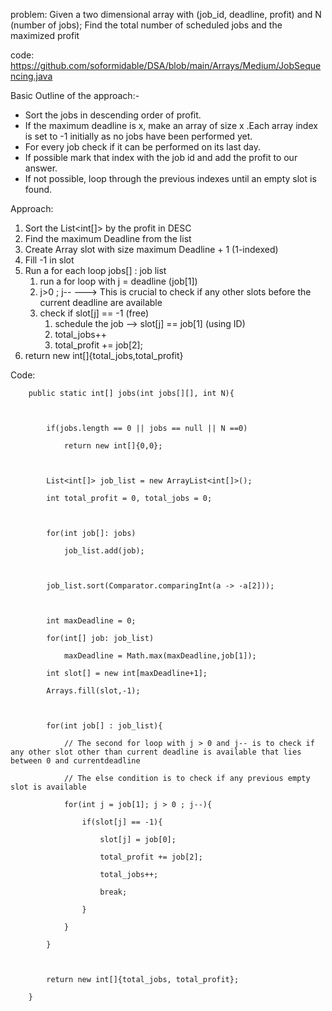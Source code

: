 
problem: Given a two dimensional array with (job_id, deadline, profit) and N (number of jobs); Find the total number of scheduled jobs and the maximized profit

code: https://github.com/soformidable/DSA/blob/main/Arrays/Medium/JobSequencing.java


Basic Outline of the approach:-

- Sort the jobs in descending order of profit. 
- If the maximum deadline is x, make an array of size x .Each array index is set to -1 initially as no jobs have been performed yet.
- For every job check if it can be performed on its last day.
- If possible mark that index with the job id and add the profit to our answer. 
- If not possible, loop through the previous indexes until an empty slot is found.


Approach:
1. Sort the List<int\[]> by the profit in DESC
2. Find the maximum Deadline from the list
3. Create Array slot with size maximum Deadline + 1 (1-indexed)
4. Fill -1 in slot
5. Run a for each loop jobs\[] : job list
	1. run a for loop with j = deadline (job\[1])
	2. j>0 ; j-- ---> This is crucial to check if any other slots before the current deadline are available
	3. check if slot\[j] == -1 (free)
		1. schedule the job --> slot\[j] == job\[1] (using ID)
		2. total_jobs++
		3. total_profit += job\[2];
6. return new int\[]{total_jobs,total_profit}


Code:
```
    public static int[] jobs(int jobs[][], int N){

  

        if(jobs.length == 0 || jobs == null || N ==0)

            return new int[]{0,0};

  

        List<int[]> job_list = new ArrayList<int[]>();

        int total_profit = 0, total_jobs = 0;

  

        for(int job[]: jobs)

            job_list.add(job);

  

        job_list.sort(Comparator.comparingInt(a -> -a[2]));

  

        int maxDeadline = 0;

        for(int[] job: job_list)

            maxDeadline = Math.max(maxDeadline,job[1]);

        int slot[] = new int[maxDeadline+1];

        Arrays.fill(slot,-1);

  

        for(int job[] : job_list){

            // The second for loop with j > 0 and j-- is to check if any other slot other than current deadline is available that lies between 0 and currentdeadline

            // The else condition is to check if any previous empty slot is available

            for(int j = job[1]; j > 0 ; j--){

                if(slot[j] == -1){

                    slot[j] = job[0];

                    total_profit += job[2];

                    total_jobs++;

                    break;

                }

            }

        }

  

        return new int[]{total_jobs, total_profit};

    }
```
